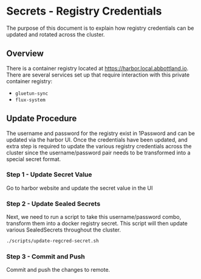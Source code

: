 # Secrets - Registry Credentials

The purpose of this document is to explain how registry credentials can be updated and rotated across the cluster.

## Overview

There is a container registry located at https://harbor.local.abbottland.io.  There are several services set up that require interaction with this private container registry:

- `gluetun-sync`
- `flux-system`

## Update Procedure

The username and password for the registry exist in 1Password and can be updated via the harbor UI.  Once the credentials have been updated, and extra step is required to update the various registry credentials across the cluster since the username/password pair needs to be transformed into a special secret format.

### Step 1 - Update Secret Value

Go to harbor website and update the secret value in the UI

### Step 2 - Update Sealed Secrets

Next, we need to run a script to take this username/password combo, transform them into a docker registry secret.  This script will then update various SealedSecrets throughout the cluster.

```sh
./scripts/update-regcred-secret.sh
```

### Step 3 - Commit and Push

Commit and push the changes to remote.
